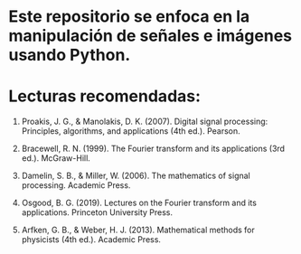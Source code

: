 # Este repositorio se enfoca en la manipulación de señales e imágenes usando Python. 

# Lecturas recomendadas:

1) Proakis, J. G., & Manolakis, D. K. (2007). Digital signal processing: Principles, algorithms, and applications (4th ed.). Pearson.

2) Bracewell, R. N. (1999). The Fourier transform and its applications (3rd ed.). McGraw-Hill.

3) Damelin, S. B., & Miller, W. (2006). The mathematics of signal processing. Academic Press.

4) Osgood, B. G. (2019). Lectures on the Fourier transform and its applications. Princeton University Press.

5) Arfken, G. B., & Weber, H. J. (2013). Mathematical methods for physicists (4th ed.). Academic Press.
